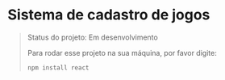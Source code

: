 <h1>Sistema de cadastro de jogos</h1>

> Status do projeto: Em desenvolvimento
>
> Para rodar esse projeto na sua máquina, por favor digite:
>
> ```
> npm install react
> ```
